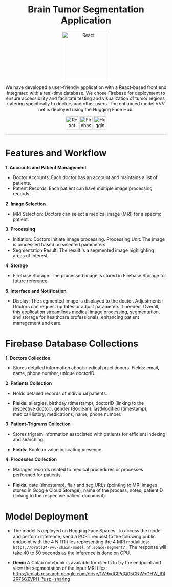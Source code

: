 <div align="center"> 

# Brain Tumor Segmentation Application


<a href="logo" target="_blank" rel="noreferrer">
  <img src="https://github.com/5aliha-3ala-Allah/BTS/blob/main/public/images/logo.png" alt="React" width="150" height="150"/>
</a>

We have developed a user-friendly application with a React-based front end integrated with a real-time database. We chose Firebase for deployment to ensure accessibility and facilitate testing and visualization of tumor regions, catering specifically to doctors and other users. The enhanced model VVV net is deployed using the Hugging Face Hub.

<a href="https://reactjs.org/" target="_blank" rel="noreferrer">
  <img src="https://upload.wikimedia.org/wikipedia/commons/a/a7/React-icon.svg" alt="React" width="40" height="40"/>
</a><a href="https://firebase.google.com/" target="_blank" rel="noreferrer">
  <img src="https://www.vectorlogo.zone/logos/firebase/firebase-icon.svg" alt="Firebase" width="40" height="40"/>
</a><a href="https://huggingface.co/" target="_blank" rel="noreferrer">
  <img src="https://huggingface.co/front/assets/huggingface_logo-noborder.svg" alt="Hugging Face" width="40" height="40"/>
</a>
</div>

---
# Features and Workflow

**1. Accounts and Patient Management**

  - Doctor Accounts: Each doctor has an account and maintains a list of patients.
  - Patient Records: Each patient can have multiple image processing records.

**2. Image Selection**

- MRI Selection: Doctors can select a medical image (MRI) for a specific patient.

**3. Processing**

- Initiation: Doctors initiate image processing.
Processing Unit: The image is processed based on selected parameters.
- Segmentation Result: The result is a segmented image highlighting areas of interest.

**4. Storage**

- Firebase Storage: The processed image is stored in Firebase Storage for future reference.

**5. Interface and Notification**

- Display: The segmented image is displayed to the doctor.
Adjustments: Doctors can request updates or adjust parameters if needed.
Overall, this application streamlines medical image processing, segmentation, and storage for healthcare professionals, enhancing patient management and care.

# Firebase Database Collections

**1. Doctors Collection**

- Stores detailed information about medical practitioners.
Fields: email, name, phone number, unique doctorID.

**2. Patients Collection**

- Holds detailed records of individual patients.

- **Fields:** allergies, birthday (timestamp), doctorID (linking to the respective doctor), gender (Boolean), lastModified (timestamp), medicalHistory, medications, name, phone number.

**3. Patient-Trigrams Collection**

- Stores trigram information associated with patients for efficient indexing and searching.

- **Fields:** Boolean value indicating presence.

**4. Processes Collection**

- Manages records related to medical procedures or processes performed for patients.

- **Fields:** date (timestamp), flair and seg URLs (pointing to MRI images stored in Google Cloud Storage), name of the process, notes, patientID (linking to the respective patient document).




# Model Deployment 
- The model is deployed on Hugging Face Spaces. To access the model and perform inference, send a POST request to the following public endpoint with the 4 NIfTI files representing the 4 MRI modalities:
`https://brats24-vvv-chain-model.hf.space/segment/` . The response will take 40 to 50 seconds as the inference is done on CPU.

- **Demo** A Colab notebook is available for clients to try the endpoint and view the segmentation of the input MRI files: https://colab.research.google.com/drive/1WdvdGIPdQ05GNWoOHW_lDl2R75GZVPH-?usp=sharing
